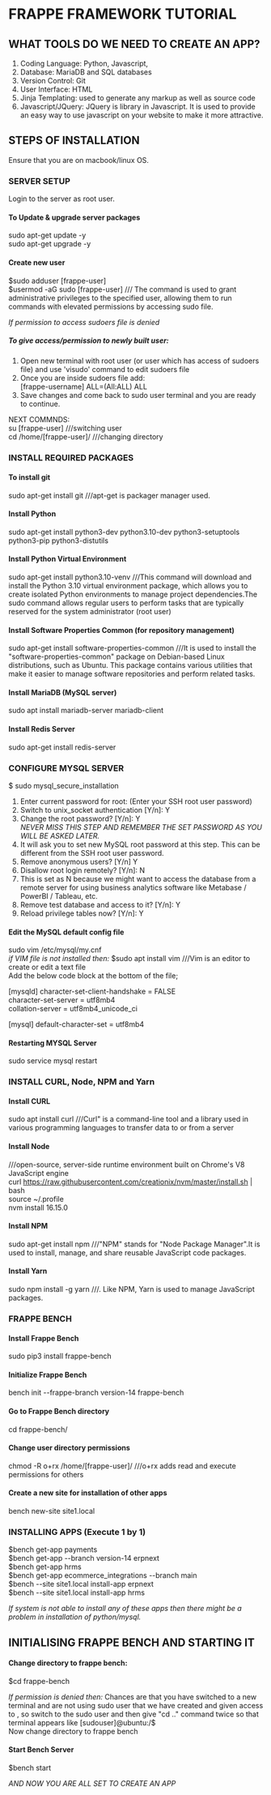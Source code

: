 # FRAPPE FRAMEWORK TUTORIAL

## WHAT TOOLS DO WE NEED TO CREATE AN APP? 
1. Coding Language: Python, Javascript,
2. Database: MariaDB and SQL databases
3. Version Control: Git
4. User Interface: HTML
5. Jinja Templating: used to generate any markup as well as source code
6. Javascript/JQuery: JQuery is library in Javascript. It is used to provide an easy way to use javascript on your website to make it more attractive.

## STEPS OF INSTALLATION 
Ensure that you are on macbook/linux OS.

### SERVER SETUP <BR>
Login to the server as root user.

#### To Update & upgrade server packages
sudo apt-get update -y <BR>
sudo apt-get upgrade -y

#### Create new user
$sudo adduser [frappe-user] <BR>
$usermod -aG sudo [frappe-user]  /// The command is used to grant administrative privileges to the specified user, allowing them to run commands with elevated permissions by accessing sudo file. <br>

*If permission to access sudoers file is denied*
##### To give access/permission to newly built user:
1. Open new terminal with root user (or user which has access of sudoers file) and use 'visudo' command to edit sudoers file
2. Once you are inside sudoers file add:<br>
[frappe-username] ALL=(All:ALL) ALL
3. Save changes and come back to sudo user terminal and you are ready to continue.

NEXT COMMNDS:<br>
su [frappe-user] ///switching user <BR>
cd /home/[frappe-user]/      ///changing directory 

### INSTALL REQUIRED PACKAGES
#### To install git
sudo apt-get install git ///apt-get is packager manager used.

#### Install Python 
sudo apt-get install python3-dev python3.10-dev python3-setuptools python3-pip python3-distutils

#### Install Python Virtual Environment
sudo apt-get install python3.10-venv ///This command will download and install the Python 3.10 virtual environment package, which allows you to create isolated Python environments to manage project dependencies.The sudo command allows regular users to perform tasks that are typically reserved for the system administrator (root user) 

#### Install Software Properties Common (for repository management) 
 sudo apt-get install software-properties-common ///It is used to install the "software-properties-common" package on Debian-based Linux distributions, such as Ubuntu. This package contains various utilities that make it easier to manage software repositories and perform related tasks.

#### Install MariaDB (MySQL server) 
 sudo apt install mariadb-server mariadb-client

#### Install Redis Server 
 sudo apt-get install redis-server
 
### CONFIGURE MYSQL SERVER 
 $ sudo mysql_secure_installation
 1. Enter current password for root: (Enter your SSH root user password)
 2. Switch to unix_socket authentication [Y/n]: Y
 3. Change the root password? [Y/n]: Y<br>
    *NEVER MISS THIS STEP AND REMEMBER THE SET PASSWORD AS YOU WILL BE ASKED LATER.*
 5. It will ask you to set new MySQL root password at this step. This can be different from the SSH root user password.
 6. Remove anonymous users? [Y/n] Y
 7. Disallow root login remotely? [Y/n]: N
 8. This is set as N because we might want to access the database from a remote server for using business analytics software like Metabase / PowerBI / Tableau, etc.
 9. Remove test database and access to it? [Y/n]: Y
 10. Reload privilege tables now? [Y/n]: Y

#### Edit the MySQL default config file
sudo vim /etc/mysql/my.cnf<br>
*if VIM file is not installed then:*
$sudo apt install vim ///Vim is an editor to create or edit a text file
<br>
Add the below code block at the bottom of the file;

[mysqld]
character-set-client-handshake = FALSE <br>
character-set-server = utf8mb4 <br>
collation-server = utf8mb4_unicode_ci

[mysql]
default-character-set = utf8mb4

#### Restarting MYSQL Server<br>
sudo service mysql restart

### INSTALL CURL, Node, NPM and Yarn<br>

#### Install CURL <BR>
sudo apt install curl ///Curl" is a command-line tool and a library used in various programming languages to transfer data to or from a server

#### Install Node <BR>
///open-source, server-side runtime environment built on Chrome's V8 JavaScript engine <br>
curl https://raw.githubusercontent.com/creationix/nvm/master/install.sh | bash<BR>
source ~/.profile <BR>
nvm install 16.15.0

#### Install NPM <BR>
sudo apt-get install npm ///"NPM" stands for "Node Package Manager".It is used to install, manage, and share reusable JavaScript code packages.

#### Install Yarn <BR>
sudo npm install -g yarn ///. Like NPM, Yarn is used to manage JavaScript packages.

### FRAPPE BENCH

#### Install Frappe Bench
sudo pip3 install frappe-bench

####  Initialize Frappe Bench
bench init --frappe-branch version-14 frappe-bench

####  Go to Frappe Bench directory
cd frappe-bench/

####  Change user directory permissions
chmod -R o+rx /home/[frappe-user]/   ///o+rx adds read and execute permissions for others

#### Create a new site for installation of other apps
bench new-site site1.local

### INSTALLING APPS (Execute 1 by 1)
$bench get-app payments<br>
$bench get-app --branch version-14 erpnext<br>
$bench get-app hrms<br>
$bench get-app ecommerce_integrations --branch main<br>
$bench --site site1.local install-app erpnext<br>
$bench --site site1.local install-app hrms

*If system is not able to install any of these apps then there might be a problem in installation
of python/mysql.*

## INITIALISING FRAPPE BENCH AND STARTING IT

#### Change directory to frappe bench:
$cd frappe-bench

*If permission is denied then:*
Chances are that you have switched to a new terminal and are not using sudo user that we have
created and given access to , so switch to the sudo user and then
give "cd .." command twice so that terminal appears like 
[sudouser]@ubuntu:/$ <br>
Now change directory to frappe bench


#### Start Bench Server
$bench start

*AND NOW YOU ARE ALL SET TO CREATE AN APP*


